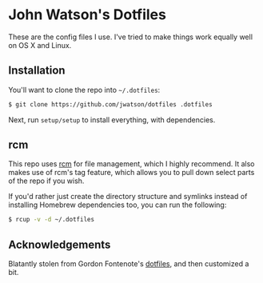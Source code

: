 # John Watson's Dotfiles

These are the config files I use. I've tried to make things work equally
well on OS X and Linux.

## Installation

You'll want to clone the repo into `~/.dotfiles`:

```sh
$ git clone https://github.com/jwatson/dotfiles .dotfiles
```

Next, run `setup/setup` to install everything, with dependencies.

## rcm

This repo uses [rcm](https://github.com/thoughtbot/rcm) for file management,
which I highly recommend. It also makes use of rcm's tag feature, which allows
you to pull down select parts of the repo if you wish.

If you'd rather just create the directory structure and symlinks instead of
installing Homebrew dependencies too, you can run the following:

```sh
$ rcup -v -d ~/.dotfiles
```

## Acknowledgements

Blatantly stolen from Gordon Fontenote's
[dotfiles](https://github.com/gfontenot/dotfiles), and then customized a bit.
